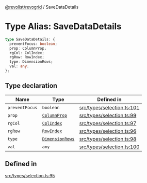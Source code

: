 [@revolist/revogrid](README.md) / SaveDataDetails

# Type Alias: SaveDataDetails

```ts
type SaveDataDetails: {
  preventFocus: boolean;
  prop: ColumnProp;
  rgCol: ColIndex;
  rgRow: RowIndex;
  type: DimensionRows;
  val: any;
};
```

## Type declaration

| Name | Type | Defined in |
| ------ | ------ | ------ |
| `preventFocus` | `boolean` | [src/types/selection.ts:101](https://github.com/revolist/revogrid/blob/21cf5bd8103ee03a0cd211a424e38941bf038335/src/types/selection.ts#L101) |
| `prop` | [`ColumnProp`](TypeAlias.ColumnProp.md) | [src/types/selection.ts:99](https://github.com/revolist/revogrid/blob/21cf5bd8103ee03a0cd211a424e38941bf038335/src/types/selection.ts#L99) |
| `rgCol` | [`ColIndex`](TypeAlias.ColIndex.md) | [src/types/selection.ts:97](https://github.com/revolist/revogrid/blob/21cf5bd8103ee03a0cd211a424e38941bf038335/src/types/selection.ts#L97) |
| `rgRow` | [`RowIndex`](TypeAlias.RowIndex.md) | [src/types/selection.ts:96](https://github.com/revolist/revogrid/blob/21cf5bd8103ee03a0cd211a424e38941bf038335/src/types/selection.ts#L96) |
| `type` | [`DimensionRows`](TypeAlias.DimensionRows.md) | [src/types/selection.ts:98](https://github.com/revolist/revogrid/blob/21cf5bd8103ee03a0cd211a424e38941bf038335/src/types/selection.ts#L98) |
| `val` | `any` | [src/types/selection.ts:100](https://github.com/revolist/revogrid/blob/21cf5bd8103ee03a0cd211a424e38941bf038335/src/types/selection.ts#L100) |

## Defined in

[src/types/selection.ts:95](https://github.com/revolist/revogrid/blob/21cf5bd8103ee03a0cd211a424e38941bf038335/src/types/selection.ts#L95)
